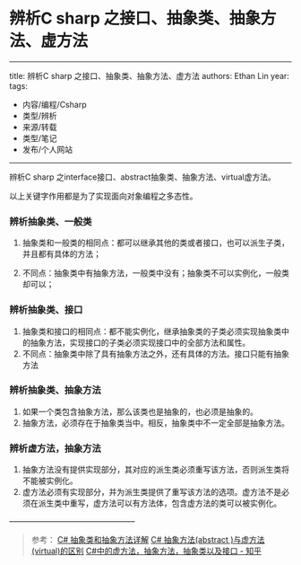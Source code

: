 # 辨析C sharp 之接口、抽象类、抽象方法、虚方法


---
title: 辨析C sharp 之接口、抽象类、抽象方法、虚方法
authors: Ethan Lin
year:
tags:
  - 内容/编程/Csharp 
  - 类型/辨析 
  - 来源/转载 
  - 类型/笔记 
  - 发布/个人网站 
---




辨析C sharp 之interface接口、abstract抽象类、抽象方法、virtual虚方法。

以上关键字作用都是为了实现面向对象编程之多态性。

### 辨析抽象类、一般类

1. 抽象类和一般类的相同点：都可以继承其他的类或者接口，也可以派生子类，并且都有具体的方法；

2. 不同点：抽象类中有抽象方法，一般类中没有；抽象类不可以实例化，一般类却可以；

### 辨析抽象类、接口
1. 抽象类和接口的相同点：都不能实例化，继承抽象类的子类必须实现抽象类中的抽象方法，实现接口的子类必须实现接口中的全部方法和属性。
2. 不同点：抽象类中除了具有抽象方法之外，还有具体的方法。接口只能有抽象方法

### 辨析抽象类、抽象方法
1. 如果一个类包含抽象方法，那么该类也是抽象的，也必须是抽象的。
2. 抽象方法，必须存在于抽象类当中。相反，抽象类中不一定全部是抽象方法。

### 辨析虚方法，抽象方法

1. 抽象方法没有提供实现部分，其对应的派生类必须重写该方法，否则派生类将不能被实例化。
2. 虚方法必须有实现部分，并为派生类提供了重写该方法的选项。虚方法不是必须在派生类中重写，虚方法可以有方法体，包含虚方法的类可以被实例化。


————————————————

> 参考：
> [C# 抽象类和抽象方法详解](https://blog.csdn.net/u013180863/article/details/48240433)
> [C# 抽象方法(abstract )与虚方法(virtual)的区别](https://www.cnblogs.com/mrzhoushare/articles/6854411.html)
> [C#中的虚方法，抽象方法，抽象类以及接口 - 知乎](https://zhuanlan.zhihu.com/p/88183813)